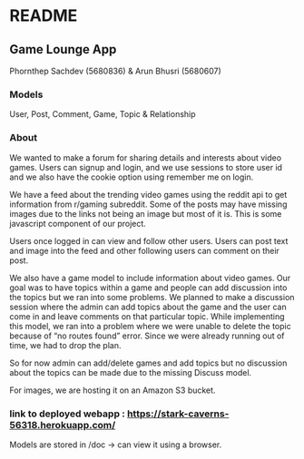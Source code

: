 # README

## Game Lounge App
Phornthep Sachdev (5680836) & Arun Bhusri (5680607)

### Models
User, Post, Comment, Game, Topic & Relationship

### About
We wanted to make a forum for sharing details and interests about video games. 
Users can signup and login, and we use sessions to store user id and we also have the cookie option using remember me on login.

We have a feed about the trending video games using the reddit api to get information from 
r/gaming subreddit. Some of the posts may have missing images due to the links not being an image but most of it is. This is some javascript component of our project.

Users once logged in can view and follow other users. Users can post text and image into the feed and other following users can comment on their post.

We also have a game model to include information about video games. Our goal was to have topics within a game and people can add discussion into the topics but we ran into some problems.  We planned to make a discussion session where the admin can add topics about the game and the user can come in and leave comments on that particular topic. While implementing this model, we ran into a problem where we were unable to delete the topic because of “no routes found” error. Since we were already running out of time, we had to drop the plan. 

So for now admin can add/delete games and add topics but no discussion about the topics can be made due to the missing Discuss model.

For images, we are hosting it on an Amazon S3 bucket.

### link to deployed webapp : https://stark-caverns-56318.herokuapp.com/

Models are stored in /doc -> can view it using a browser.

